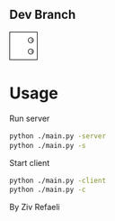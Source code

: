 ## Dev Branch

![Player](/assets/player.png)

# Usage

Run server
```bash
python ./main.py -server
python ./main.py -s
```

Start client
```bash
python ./main.py -client
python ./main.py -c
```

By Ziv Refaeli